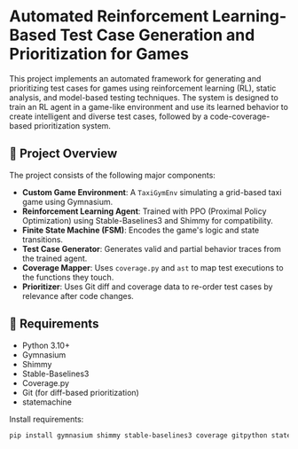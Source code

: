 # Automated Reinforcement Learning-Based Test Case Generation and Prioritization for Games

This project implements an automated framework for generating and prioritizing test cases for games 
using reinforcement learning (RL), static analysis, and model-based testing techniques. 
The system is designed to train an RL agent in a game-like environment and use its learned behavior to create 
intelligent and diverse test cases, followed by a code-coverage-based prioritization system.

## 🧠 Project Overview

The project consists of the following major components:

- **Custom Game Environment**: A `TaxiGymEnv` simulating a grid-based taxi game using Gymnasium.
- **Reinforcement Learning Agent**: Trained with PPO (Proximal Policy Optimization) using Stable-Baselines3 and Shimmy for compatibility.
- **Finite State Machine (FSM)**: Encodes the game's logic and state transitions.
- **Test Case Generator**: Generates valid and partial behavior traces from the trained agent.
- **Coverage Mapper**: Uses `coverage.py` and `ast` to map test executions to the functions they touch.
- **Prioritizer**: Uses Git diff and coverage data to re-order test cases by relevance after code changes.


## 🧪 Requirements

- Python 3.10+
- Gymnasium
- Shimmy
- Stable-Baselines3
- Coverage.py
- Git (for diff-based prioritization)
- statemachine

Install requirements:

```bash
pip install gymnasium shimmy stable-baselines3 coverage gitpython statemachine